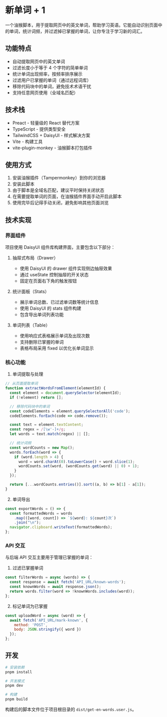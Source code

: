# 新单词 + 1

一个油猴脚本，用于提取网页中的英文单词，帮助学习英语。它能自动识别页面中的单词，统计词频，并过滤掉已掌握的单词，让你专注于学习新的词汇。

## 功能特点

- 自动提取网页中的英文单词
- 过滤长度小于等于 4 个字符的简单单词
- 统计单词出现频率，按频率排序展示
- 过滤用户已掌握的单词（通过远程词库）
- 移除代码块中的单词，避免技术术语干扰
- 支持任意网页使用（全域名匹配）

## 技术栈

- Preact - 轻量级的 React 替代方案
- TypeScript - 提供类型安全
- TailwindCSS + DaisyUI - 样式解决方案
- Vite - 构建工具
- vite-plugin-monkey - 油猴脚本打包插件

## 使用方式

1. 安装油猴插件（Tampermonkey）到你的浏览器
2. 安装此脚本
3. 由于脚本是全域名匹配，建议平时保持关闭状态
4. 在需要提取单词的页面，在油猴插件界面手动开启此脚本
5. 使用完毕后记得手动关闭，避免影响其他页面浏览

## 技术实现

### 界面组件

项目使用 DaisyUI 组件库构建界面，主要包含以下部分：

1. 抽屉式布局（Drawer）
   - 使用 DaisyUI 的 drawer 组件实现侧边抽屉效果
   - 通过 useState 控制抽屉的开关状态
   - 固定在页面右下角的触发按钮

2. 统计面板（Stats）
   - 展示单词总数、已过滤单词数等统计信息
   - 使用 DaisyUI 的 stats 组件构建
   - 包含导出单词列表功能

3. 单词列表（Table）
   - 使用响应式表格展示单词及出现次数
   - 支持删除已掌握的单词
   - 表格布局采用 fixed 以优化长单词显示

### 核心功能

1. 单词提取与处理

```js
// 从页面提取单词
function extractWordsFromElement(elementId) {
  const element = document.querySelector(elementId);
  if (!element) return [];

  // 移除代码块中的单词
  const codeElements = element.querySelectorAll('code');
  codeElements.forEach(code => code.remove());

  const text = element.textContent;
  const regex = /[\w'-]+/g;
  let words = text.match(regex) || [];

  // 统计词频
  const wordCounts = new Map();
  words.forEach(word => {
    if (word.length > 4) {
      word = word.charAt(0).toLowerCase() + word.slice(1);
      wordCounts.set(word, (wordCounts.get(word) || 0) + 1);
    }
  });

  return [...wordCounts.entries()].sort((a, b) => b[1] - a[1]);
}
```

2. 单词导出

```js
const exportWords = () => {
  const formattedWords = words
    .map(([word, count]) => `${word}: ${count}次`)
    .join("\n");
  navigator.clipboard.writeText(formattedWords);
};
```

### API 交互

与后端 API 交互主要用于管理已掌握的单词：

1. 过滤已掌握单词

```js
const filterWords = async (words) => {
  const response = await fetch('API_URL/known-words');
  const knownWords = await response.json();
  return words.filter(word => !knownWords.includes(word));
};
```

2. 标记单词为已掌握

```js
const uploadWord = async (word) => {
  await fetch('API_URL/mark-known', {
    method: 'POST',
    body: JSON.stringify({ word })
  });
};
```

## 开发

```bash
# 安装依赖
pnpm install

# 开发模式
pnpm dev

# 构建
pnpm build
```

构建后的脚本文件位于项目根目录的 `dist/get-en-words.user.js`。
